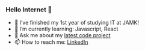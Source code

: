 ### Hello Internet 👋

- 🔭 I’ve finished my 1st year of studying IT
at JAMK!
- 🌱 I’m currently learning: Javascript, React
- 💬 Ask me about my [latest code project](https://github.com/vihervirveli/portfolio/tree/master/AI_and_Python/covid_info_search) 
- 📫 How to reach me: [LinkedIn](https://www.linkedin.com/in/maarit-salo/)

<!--
**vihervirveli/vihervirveli** is a ✨ _special_ ✨ repository because its `README.md` (this file) appears on your GitHub profile.

Here are some ideas to get you started:

 ...
- 🌱 I’m currently learning ...
- 👯 I’m looking to collaborate on ...
- 🤔 I’m looking for help with ...
- 💬 Ask me about ...
 ...
- 😄 Pronouns: ...
- ⚡ Fun fact: ...
-->

